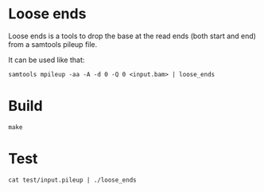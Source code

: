 # Loose ends

Loose ends is a tools to drop the base at the read ends (both start and end) from a samtools pileup file. 

It can be used like that:

`samtools mpileup -aa -A -d 0 -Q 0 <input.bam> | loose_ends`

# Build

```
make
```

# Test

```
cat test/input.pileup | ./loose_ends
```

